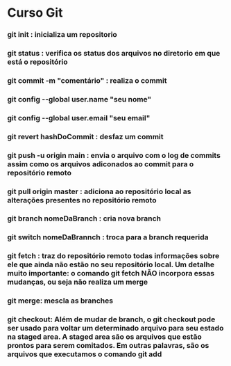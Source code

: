 # Curso Git

### git init : inicializa um repositorio
### git status : verifica os status dos arquivos no diretorio em que está o repositório 
### git commit -m "comentário" : realiza o commit
### git config --global user.name "seu nome" 
### git config --global user.email "seu email"
### git revert hashDoCommit : desfaz um commit
### git push -u origin main : envia o arquivo com o log de commits assim como os arquivos adiconados ao commit para o repositório remoto
### git pull origin master : adiciona ao repositório local as alterações presentes no repositório remoto
### git branch nomeDaBranch : cria nova branch 
### git switch nomeDaBrannch : troca para a branch requerida
### git fetch :  traz do repositório remoto todas informações sobre ele que ainda não estão no seu repositório local. Um detalhe muito importante: o comando git fetch NÃO incorpora essas mudanças, ou seja não realiza um merge
### git merge: mescla as branches
### git checkout: Além de mudar de branch, o git checkout pode ser usado para voltar um determinado arquivo para seu estado na staged area. A staged area são os arquivos que estão prontos para serem comitados. Em outras palavras, são os arquivos que executamos o comando git add 
